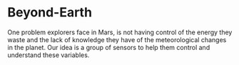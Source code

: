 # Beyond-Earth
One problem explorers face in Mars, is not having control of the energy they waste and the lack of knowledge they have of the meteorological changes in the planet. Our idea is a group of sensors to help them control and understand these variables.
